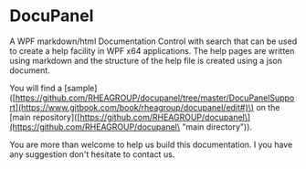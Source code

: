 # DocuPanel

A WPF markdown/html Documentation Control with search that can be used to create a help facility in WPF x64 applications. The help pages are written using markdown and the structure of the help file is created using a json document.

You will find a \[sample\]\([https://github.com/RHEAGROUP/docupanel/tree/master/DocuPanelSupport](https://www.gitbook.com/book/rheagroup/docupanel/edit#)\) on the \[main repository\]\([https://github.com/RHEAGROUP/docupanel\](https://github.com/RHEAGROUP/docupanel\ "main directory")\).

You are more than welcome to help us build this documentation. I you have any suggestion don't hesitate to contact us.

